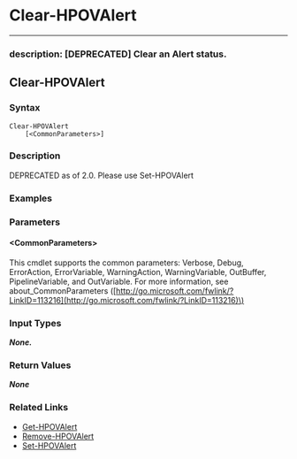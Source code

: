 # Clear-HPOVAlert

---

### description: \[DEPRECATED\] Clear an Alert status.

## Clear-HPOVAlert

### Syntax

```text
Clear-HPOVAlert
    [<CommonParameters>]
```

### Description

DEPRECATED as of 2.0. Please use Set-HPOVAlert

### Examples

### Parameters

#### &lt;CommonParameters&gt;

This cmdlet supports the common parameters: Verbose, Debug, ErrorAction, ErrorVariable, WarningAction, WarningVariable, OutBuffer, PipelineVariable, and OutVariable. For more information, see about\_CommonParameters \([http://go.microsoft.com/fwlink/?LinkID=113216](http://go.microsoft.com/fwlink/?LinkID=113216)\)

### Input Types

_**None.**_

### Return Values

_**None**_

### Related Links

* [Get-HPOVAlert](get-hpovalert.md)
* [Remove-HPOVAlert](remove-hpovalert.md)
* [Set-HPOVAlert](set-hpovalert.md)

